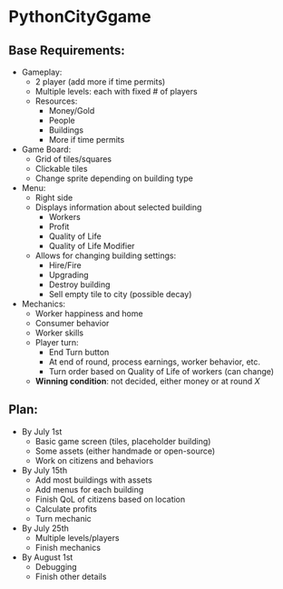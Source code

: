 # PythonCityGgame

## Base Requirements:
 - Gameplay:
    * 2 player (add more if time permits)
    * Multiple levels: each with fixed # of players
    * Resources:
        - Money/Gold
        - People
        - Buildings
        - More if time permits
 - Game Board:
    * Grid of tiles/squares
    * Clickable tiles
    * Change sprite depending on building type
 - Menu:
    - Right side
    - Displays information about selected building
        * Workers
        * Profit
        * Quality of Life
        * Quality of Life Modifier
    - Allows for changing building settings:
        * Hire/Fire
        * Upgrading
        * Destroy building
        * Sell empty tile to city (possible decay)
 - Mechanics:
    * Worker happiness and home
    * Consumer behavior
    * Worker skills
    * Player turn:
        - End Turn button
        - At end of round, process earnings, worker behavior, etc.
        - Turn order based on Quality of Life of workers (can change)
    * **Winning condition**: not decided, either money or at round *X*

## Plan:
 - By July 1st
    * Basic game screen (tiles, placeholder building)
    * Some assets (either handmade or open-source)
    * Work on citizens and behaviors
 - By July 15th
    * Add most buildings with assets
    * Add menus for each building
    * Finish QoL of citizens based on location
    * Calculate profits
    * Turn mechanic
 - By July 25th
    * Multiple levels/players
    * Finish mechanics
 - By August 1st
    * Debugging
    * Finish other details